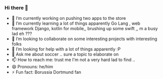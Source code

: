 ### Hi there 👋



- 🔭 I’m currently working on  pushing two apps to the store
- 🌱 I’m currently learning  a lot of things apparently  Go Lang , web framework Django, kotlin for mobile,, brushing up some swift ,, m a busy lad eh ??? 
- 👯 I’m looking to collaborate on some interesting projects with interesting folks
- 🤔 I’m looking for help with a lot of things apparently :P
- 💬 Ask me about  soccer ..  sure a topic to elaborate on
- 📫 How to reach me: trust me I'm not a very hard lad to find .. 
- 😄 Pronouns: he/him
- ⚡ Fun fact: Borussia Dortmund fan

